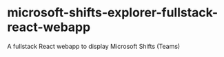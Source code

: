 # microsoft-shifts-explorer-fullstack-react-webapp
 A fullstack React webapp to display Microsoft Shifts (Teams)
